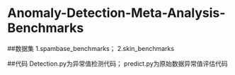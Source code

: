 # Anomaly-Detection-Meta-Analysis-Benchmarks
##数据集
1.spambase_benchmarks；
2.skin_benchmarks

##代码
Detection.py为异常值检测代码；
predict.py为原始数据异常值评估代码
